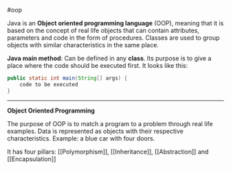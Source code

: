 #oop

Java is an **Object oriented programming language** (OOP), meaning that it is based on the concept of real life objects that can contain attributes, parameters and code in the form of procedures. Classes are used to group objects with similar characteristics in the same place.

**Java main method**: Can be defined in any **class**. Its purpose is to give a place where the code should be executed first. It looks like this:

```java
public static int main(String[] args) {
	code to be executed
}
```

-----------

**Object Oriented Programming**

The purpose of OOP is to match a program to a problem through real life examples. Data is represented as objects with their respective characteristics. Example: a blue car with four doors.

It has four pillars: [[Polymorphism]], [[Inheritance]], [[Abstraction]] and [[Encapsulation]]
